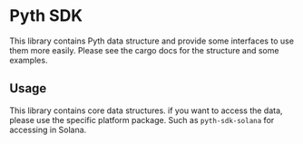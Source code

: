 # Pyth SDK

This library contains Pyth data structure and provide some interfaces to use them more easily. Please see the cargo docs for the structure and some examples.

## Usage
This library contains core data structures. if you want to access the data, please use the specific platform package. Such as `pyth-sdk-solana` for accessing in Solana.